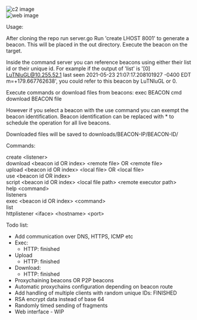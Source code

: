 ![c2 image](https://i.imgur.com/x6sQ3Dd.png)
<br />
![web image](https://i.imgur.com/GClimue.png)


Usage:

After cloning the repo run server.go
Run 'create LHOST 8001' to generate a beacon. This will be placed in the out directory.
Execute the beacon on the target.

Inside the command server you can reference beacons using either their list id or their unique id.
For example if the output of 'list' is '[0] LuTNluGL@10.255.52.1 last seen 2021-05-23 21:07:17.208101927 -0400 EDT m=+179.667762638', you could refer to this beacon by LuTNluGL or 0.

Execute commands or download files from beacons:
exec BEACON cmd
download BEACON file

However if you select a beacon with the use command you can exempt the beacon identification.
Beacon identification can be replaced with * to schedule the operation for all live beacons.

Downloaded files will be saved to downloads/BEACON-IP/BEACON-ID/

Commands:

create &lt;listener&gt;<br />
download &lt;beacon id OR index&gt; &lt;remote file&gt; OR &lt;remote file&gt;<br />
upload &lt;beacon id OR index&gt; &lt;local file&gt; OR &lt;local file&gt;<br />
use &lt;beacon id OR index&gt;<br />
script &lt;beacon id OR index&gt; &lt;local file path&gt; &lt;remote executor path&gt;<br />
help &lt;command&gt;<br />
listeners <br />
exec &lt;beacon id OR index&gt; &lt;command&gt;<br />
list <br />
httplistener &lt;iface&gt; &lt;hostname&gt; &lt;port&gt;<br />

Todo list:
- Add communication over DNS, HTTPS, ICMP etc
- Exec:
    - HTTP: finished
- Upload
    - HTTP: finished
- Download: 
    - HTTP: finished
- Proxychaining beacons OR P2P beacons
- Automatic proxychains configuration depending on beacon route
- Add handling of multiple clients with random unique IDs: FINISHED
- RSA encrypt data instead of base 64
- Randomly timed sending of fragments
- Web interface - WIP
